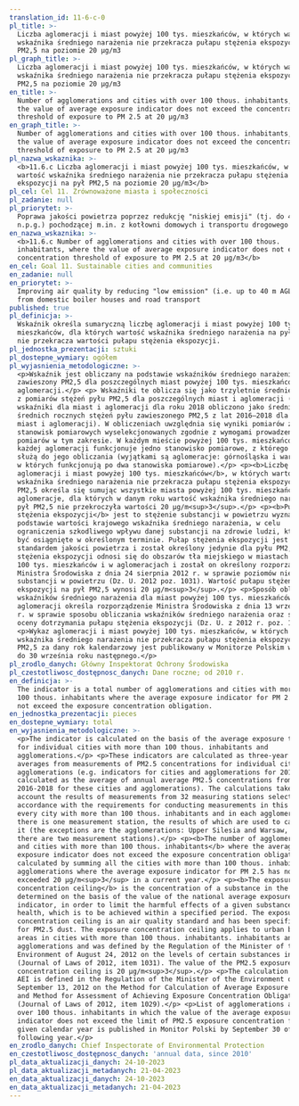 ```yaml
---
translation_id: 11-6-c-0
pl_title: >-
  Liczba aglomeracji i miast powyżej 100 tys. mieszkańców, w których wartość
  wskaźnika średniego narażenia nie przekracza pułapu stężenia ekspozycji na pył
  PM2,5 na poziomie 20 µg/m3
pl_graph_title: >-
  Liczba aglomeracji i miast powyżej 100 tys. mieszkańców, w których wartość
  wskaźnika średniego narażenia nie przekracza pułapu stężenia ekspozycji na pył
  PM2,5 na poziomie 20 µg/m3
en_title: >-
  Number of agglomerations and cities with over 100 thous. inhabitants, where
  the value of average exposure indicator does not exceed the concentration
  threshold of exposure to PM 2.5 at 20 µg/m3
en_graph_title: >-
  Number of agglomerations and cities with over 100 thous. inhabitants, where
  the value of average exposure indicator does not exceed the concentration
  threshold of exposure to PM 2.5 at 20 µg/m3
pl_nazwa_wskaznika: >-
  <b>11.6.c Liczba aglomeracji i miast powyżej 100 tys. mieszkańców, w których
  wartość wskaźnika średniego narażenia nie przekracza pułapu stężenia
  ekspozycji na pył PM2,5 na poziomie 20 µg/m3</b>
pl_cel: Cel 11. Zrównoważone miasta i społeczności
pl_zadanie: null
pl_priorytet: >-
  Poprawa jakości powietrza poprzez redukcję "niskiej emisji" (tj. do 40 m
  n.p.g.) pochodzącej m.in. z kotłowni domowych i transportu drogowego
en_nazwa_wskaznika: >-
  <b>11.6.c Number of agglomerations and cities with over 100 thous.
  inhabitants, where the value of average exposure indicator does not exceed the
  concentration threshold of exposure to PM 2.5 at 20 µg/m3</b>
en_cel: Goal 11. Sustainable cities and communities
en_zadanie: null
en_priorytet: >-
  Improving air quality by reducing "low emission" (i.e. up to 40 m AGL ) i.a.
  from domestic boiler houses and road transport
published: true
pl_definicja: >-
  Wskaźnik określa sumaryczną liczbę aglomeracji i miast powyżej 100 tys.
  mieszkańców, dla których wartość wskaźnika średniego narażenia na pył PM2,5
  nie przekracza wartości pułapu stężenia ekspozycji.
pl_jednostka_prezentacji: sztuki
pl_dostepne_wymiary: ogółem
pl_wyjasnienia_metodologiczne: >-
  <p>Wskaźnik jest obliczany na podstawie wskaźników średniego narażenia na pył
  zawieszony PM2,5 dla poszczególnych miast powyżej 100 tys. mieszkańców i
  aglomeracji.</p> <p> Wskaźniki te oblicza się jako trzyletnie średnie kroczące
  z pomiarów stężeń pyłu PM2,5 dla poszczególnych miast i aglomeracji (np.
  wskaźniki dla miast i aglomeracji dla roku 2018 obliczono jako średnia ze
  średnich rocznych stężeń pyłu zawieszonego PM2,5 z lat 2016–2018 dla tych
  miast i aglomeracji). W obliczeniach uwzględnia się wyniki pomiarów z 32
  stanowisk pomiarowych wyselekcjonowanych zgodnie z wymogami prowadzenia
  pomiarów w tym zakresie. W każdym mieście powyżej 100 tys. mieszkańców i w
  każdej aglomeracji funkcjonuje jedno stanowisko pomiarowe, z którego wyniki
  służą do jego obliczania (wyjątkami są aglomeracje: górnośląska i warszawska,
  w których funkcjonują po dwa stanowiska pomiarowe).</p> <p><b>Liczbę
  aglomeracji i miast powyżej 100 tys. mieszkańców</b>, w których wartość
  wskaźnika średniego narażenia nie przekracza pułapu stężenia ekspozycji na pył
  PM2,5 określa się sumując wszystkie miasta powyżej 100 tys. mieszkańców i
  aglomeracje, dla których w danym roku wartość wskaźnika średniego narażenia na
  pył PM2,5 nie przekroczyła wartości 20 µg/m<sup>3</sup>.</p> <p><b>Pułap
  stężenia ekspozycji</b> jest to stężenie substancji w powietrzu wyznaczone na
  podstawie wartości krajowego wskaźnika średniego narażenia, w celu
  ograniczenia szkodliwego wpływu danej substancji na zdrowie ludzi, które ma
  być osiągnięte w określonym terminie. Pułap stężenia ekspozycji jest
  standardem jakości powietrza i został określony jedynie dla pyłu PM2,5. Pułap
  stężenia ekspozycji odnosi się do obszarów tła miejskiego w miastach powyżej
  100 tys. mieszkańców i w aglomeracjach i został on określony rozporządzeniem
  Ministra Środowiska z dnia 24 sierpnia 2012 r. w sprawie poziomów niektórych
  substancji w powietrzu (Dz. U. 2012 poz. 1031). Wartość pułapu stężenia
  ekspozycji na pył PM2,5 wynosi 20 µg/m<sup>3</sup>.</p> <p>Sposób obliczania
  wskaźników średniego narażenia dla miast powyżej 100 tys. mieszkańców i
  aglomeracji określa rozporządzenie Ministra Środowiska z dnia 13 września 2012
  r. w sprawie sposobu obliczania wskaźników średniego narażenia oraz sposobu
  oceny dotrzymania pułapu stężenia ekspozycji (Dz. U. z 2012 r. poz. 1029).</p>
  <p>Wykaz aglomeracji i miast powyżej 100 tys. mieszkańców, w których wartość
  wskaźnika średniego narażenia nie przekracza pułapu stężenia ekspozycji na pył
  PM2,5 za dany rok kalendarzowy jest publikowany w Monitorze Polskim w terminie
  do 30 września roku następnego.</p>
pl_zrodlo_danych: Główny Inspektorat Ochrony Środowiska
pl_czestotliwosc_dostępnosc_danych: Dane roczne; od 2010 r.
en_definicja: >-
  The indicator is a total number of agglomerations and cities with more than
  100 thous. inhabitants where the average exposure indicator for PM 2.5 does
  not exceed the exposure concentration obligation.
en_jednostka_prezentacji: pieces
en_dostepne_wymiary: total
en_wyjasnienia_metodologiczne: >-
  <p>The indicator is calculated on the basis of the average exposure to PM2.5
  for individual cities with more than 100 thous. inhabitants and
  agglomerations.</p> <p>These indicators are calculated as three-year moving
  averages from measurements of PM2.5 concentrations for individual cities and
  agglomerations (e.g. indicators for cities and agglomerations for 2018 were
  calculated as the average of annual average PM2.5 concentrations from
  2016-2018 for these cities and agglomerations). The calculations take into
  account the results of measurements from 32 measuring stations selected in
  accordance with the requirements for conducting measurements in this area. In
  every city with more than 100 thous. inhabitants and in each agglomeration
  there is one measurement station, the results of which are used to calculate
  it (the exceptions are the agglomerations: Upper Silesia and Warsaw, where
  there are two measurement stations).</p> <p><b>The number of agglomerations
  and cities with more than 100 thous. inhabitants</b> where the average
  exposure indicator does not exceed the exposure concentration obligation, is
  calculated by summing all the cities with more than 100 thous. inhabitants and
  agglomerations where the average exposure indicator for PM 2.5 has not
  exceeded 20 µg/m<sup>3</sup> in a current year.</p> <p><b>The exposure
  concentration ceiling</b> is the concentration of a substance in the air,
  determined on the basis of the value of the national average exposure
  indicator, in order to limit the harmful effects of a given substance on human
  health, which is to be achieved within a specified period. The exposure
  concentration ceiling is an air quality standard and has been specified only
  for PM2.5 dust. The exposure concentration ceiling applies to urban background
  areas in cities with more than 100 thous. inhabitants. inhabitants and in
  agglomerations and was defined by the Regulation of the Minister of the
  Environment of August 24, 2012 on the levels of certain substances in the air
  (Journal of Laws of 2012, item 1031). The value of the PM2.5 exposure
  concentration ceiling is 20 µg/m<sup>3</sup>.</p> <p>The calculation method of
  AEI is defined in the Regulation of the Minister of the Environment of
  September 13, 2012 on the Method for Calculation of Average Exposure Indicator
  and Method for Assessment of Achieving Exposure Concentration Obligation
  (Journal of Laws of 2012, item 1029).</p> <p>List of agglomerations and cities
  over 100 thous. inhabitants in which the value of the average exposure
  indicator does not exceed the limit of PM2.5 exposure concentration for a
  given calendar year is published in Monitor Polski by September 30 of the
  following year.</p>
en_zrodlo_danych: Chief Inspectorate of Environmental Protection
en_czestotliwosc_dostępnosc_danych: 'annual data, since 2010'
pl_data_aktualizacji_danych: 24-10-2023
pl_data_aktualizacji_metadanych: 21-04-2023
en_data_aktualizacji_danych: 24-10-2023
en_data_aktualizacji_metadanych: 21-04-2023
---
```

